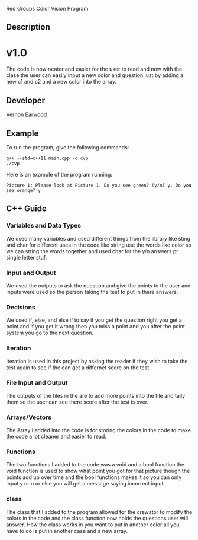 Red Groups Color Vision Program 

## Description
# v1.0

The code is now neater and easier for the user to read and now with the clase the user can easily input a new color and question just by adding a new c1 and c2 and a new color into the array.

## Developer

Vernon Earwood

## Example

To run the program, give the following commands:

```
g++ --std=c++11 main.cpp -o cvp
./cvp
```

Here is an example of the program running:

```
Picture 1: Please look at Picture 1. Do you see green? (y/n) y. Do you see orange? y
```

## C++ Guide

### Variables and Data Types

We used many variables and used different things from the library like sting and char for different uses in the code like string use the words like color so we can string the words together and used char for the y/n answers pr single letter stuf.

### Input and Output

We used the outputs to ask the question and give the points to the user and inputs were used so the person taking the test to put in there answers.

### Decisions

 We used if, else, and else if to say if you get the question right you get a point and if you get it wrong then you miss a point and you after the point system you go to the next question.

### Iteration

 Iteration is used in this project by asking the reader if they wish to take the test again to see if the can get a differnet score on the test.

### File Input and Output

 The outputs of the files in the are to add more points into the file and tally them so the user can see there score after the test is over.
 ### Arrays/Vectors
The Array I added into the code is for storing the colors in the code to make the code a lot cleaner and easier to read.

 ### Functions
The two functions I added to the code was a void and a bool function the void function is used to show what point you got for that picture though the points add up over time and the bool functions makes it so you can only input y or n or else you will get a message saying incorrect input.
### class
The class that I added to the program allowed for the crewator to modify the colors in the code and the class function now holds the questions user will answer. How the class works in you want to put in another color all you have to do is put in another case and a new array.
